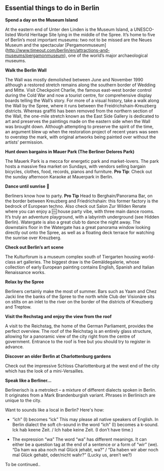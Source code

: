 ## Essential things to do in Berlin

**Spend a day on the Museum Island**

At the eastern end of Unter den Linden is the Museum Island, a UNESCO-listed World Heritage Site lying in the middle of the Spree. It’s home to five of Berlin’s most important museums: two not to be missed are the Neues Museum and the spectacular [Pergamonmuseum] (http://www.timeout.com/berlin/en/attractions-and-museums/pergamonmuseum), one of the world’s major archaeological museums. 

**Walk the Berlin Wall**

The Wall was mostly demolished between June and November 1990 although a restored stretch remains along the southern border of Wedding and Mitte. Visit Checkpoint Charlie, the famous east-west border control during the Cold War and now a tourist centre, for comprehensive display boards telling the Wall’s story. For more of a visual history, take a walk along the Wall by the Spree, where it runs between the Freidrichshain-Kreuzberg districts. Whereas graffiti has been removed from the northern section of the Wall, the one-mile stretch known as the East Side Gallery is dedicated to art and preserves the paintings made on the eastern side when the Wall was brought down. Although attempting to preserve the spirit of the time, an argument blew up when the restoration project of recent years was seen to overstep the mark, with original artworks being painted over without the artists’ permission.

**Hunt down bargains in Mauer Park (The Berliner Delores Park)**

The Mauerk Park is a mecca for energetic park and market-lovers. The park hosts a massive flea market on Sundays, with vendors selling bargain bicycles, clothes, food, records, pianos and furniture. **Pro Tip**: Check out the sunday afternoon Karaoke at Mauerpark in Berlin.

**Dance until sunrise** :dancer: 

Berliners know how to party. **Pro Tip** Head to Berghain/Panorama Bar, on the border between Kreuzberg and Friedrichshain: this former factory is the bedrock of European techno. Also check out Salon Zur Wilden Renate where you can enjoy a :cool: house party vibe, with three main dance rooms. It’s truly an adventure playground, with a labyrinth underground (see Hidden Berlin). Watergate is also a great club to dance the night away. The downstairs floor in the Watergate has a great panorama window looking directly out onto the Spree, as well as a floating deck terrace for watching the sunrise over Kreuzberg.

**Check out Berlin’s art scene** 

The Kulturforum is a museum complex south of Tiergarten housing world-class art galleries. The biggest draw is the Gemäldegalerie, whose collection of early European painting contains English, Spanish and Italian Renaissance works. 

**Relax by the Spree**

Berliners certainly make the most of summer. Bars such as Yaam and Chez Jacki line the banks of the Spree to the north while Club der Visionäre sits on stilts on an inlet to the river on the border of the districts of Kreuzberg and Treptow. 

**Visit the Rechstag and enjoy the view from the roof**

A visit to the Reichstag, the home of the German Parliament, provides the perfect overview. The roof of the Reichstag is an entirely glass structure, allowing for a panoramic view of the city right from the centre of government. Entrance to the roof is free but you should try to register in advance. 

**Discover an older Berlin at Charlottenburg gardens**

Check out the impressive Schloss Charlottenburg at the west end of the city which has the look of a mini-Versailles. 

**Speak like a Berliner...**

Berlinerisch is a metrolect – a mixture of different dialects spoken in Berlin. It originates from a Mark Brandenburgish variant. Phrases in Berlinisch are unique to the city. 

Want to sounds like a local in Berlin? Here's how:

* “ich” (I) becomes “ick”
This may please all native speakers of English. In Berlin dialect the soft ch-sound in the word “ich” (I) becomes a k-sound.
Ick hab keene Zeit. / Ich habe keine Zeit. (I don’t have time.)

* The expression “wa”
The word “wa” has different meanings. It can either be a question tag at the end of a sentence or a form of “wir” (we).
“Da ham wa aba noch mal Glück jehabt, wa?” / “Da haben wir aber noch mal Glück gehabt, oder/nicht wahr?” (Lucky us, aren’t we?)

To be continued..


